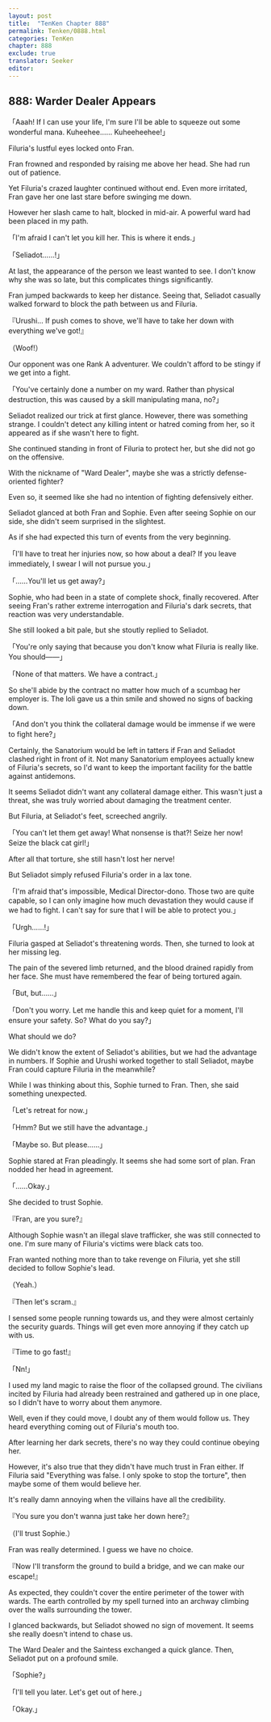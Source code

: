 ```yaml
---
layout: post
title:  "TenKen Chapter 888"
permalink: Tenken/0888.html
categories: TenKen
chapter: 888
exclude: true
translator: Seeker
editor: 
---
```

<h2>888: Warder Dealer Appears</h2>

「Aaah! If I can use your life, I'm sure I'll be able to squeeze out some wonderful mana. Kuheehee…… Kuheeheehee!」

Filuria's lustful eyes locked onto Fran.

Fran frowned and responded by raising me above her head. She had run out of patience.

Yet Filuria's crazed laughter continued without end. Even more irritated, Fran gave her one last stare before swinging me down.

However her slash came to halt, blocked in mid-air. A powerful ward had been placed in my path.

「I'm afraid I can't let you kill her. This is where it ends.」

「Seliadot……!」

At last, the appearance of the person we least wanted to see. I don't know why she was so late, but this complicates things significantly.

Fran jumped backwards to keep her distance. Seeing that, Seliadot casually walked forward to block the path between us and Filuria.

『Urushi… If push comes to shove, we'll have to take her down with everything we've got!』

（Woof!）

Our opponent was one Rank A adventurer. We couldn't afford to be stingy if we get into a fight.

「You've certainly done a number on my ward. Rather than physical destruction, this was caused by a skill manipulating mana, no?」

Seliadot realized our trick at first glance. However, there was something strange. I couldn't detect any killing intent or hatred coming from her, so it appeared as if she wasn't here to fight.

She continued standing in front of Filuria to protect her, but she did not go on the offensive.

With the nickname of "Ward Dealer", maybe she was a strictly defense-oriented fighter?

Even so, it seemed like she had no intention of fighting defensively either.

Seliadot glanced at both Fran and Sophie. Even after seeing Sophie on our side, she didn't seem surprised in the slightest.

As if she had expected this turn of events from the very beginning.

「I'll have to treat her injuries now, so how about a deal? If you leave immediately, I swear I will not pursue you.」

「……You'll let us get away?」

Sophie, who had been in a state of complete shock, finally recovered. After seeing Fran's rather extreme interrogation and Filuria's dark secrets, that reaction was very understandable.

She still looked a bit pale, but she stoutly replied to Seliadot.

「You're only saying that because you don't know what Filuria is really like. You should――」

「None of that matters. We have a contract.」

So she'll abide by the contract no matter how much of a scumbag her employer is. The loli gave us a thin smile and showed no signs of backing down.

「And don't you think the collateral damage would be immense if we were to fight here?」

Certainly, the Sanatorium would be left in tatters if Fran and Seliadot clashed right in front of it. Not many Sanatorium employees actually knew of Filuria's secrets, so I'd want to keep the important facility for the battle against antidemons.

It seems Seliadot didn't want any collateral damage either. This wasn't just a threat, she was truly worried about damaging the treatment center.

But Filuria, at Seliadot's feet, screeched angrily.

「You can't let them get away! What nonsense is that?! Seize her now! Seize the black cat girl!」

After all that torture, she still hasn't lost her nerve!

But Seliadot simply refused Filuria's order in a lax tone.

「I'm afraid that's impossible, Medical Director-dono. Those two are quite capable, so I can only imagine how much devastation they would cause if we had to fight. I can't say for sure that I will be able to protect you.」

「Urgh……!」

Filuria gasped at Seliadot's threatening words. Then, she turned to look at her missing leg.

The pain of the severed limb returned, and the blood drained rapidly from her face. She must have remembered the fear of being tortured again.

「But, but……」

「Don't you worry. Let me handle this and keep quiet for a moment, I'll ensure your safety. So? What do you say?」

What should we do?

We didn't know the extent of Seliadot's abilities, but we had the advantage in numbers. If Sophie and Urushi worked together to stall Seliadot, maybe Fran could capture Filuria in the meanwhile?

While I was thinking about this, Sophie turned to Fran. Then, she said something unexpected.

「Let's retreat for now.」

「Hmm? But we still have the advantage.」

「Maybe so. But please……」

Sophie stared at Fran pleadingly. It seems she had some sort of plan. Fran nodded her head in agreement.

「……Okay.」

She decided to trust Sophie.

『Fran, are you sure?』

Although Sophie wasn't an illegal slave trafficker, she was still connected to one. I'm sure many of Filuria's victims were black cats too.

Fran wanted nothing more than to take revenge on Filuria, yet she still decided to follow Sophie's lead.

（Yeah.）

『Then let's scram.』

I sensed some people running towards us, and they were almost certainly the security guards. Things will get even more annoying if they catch up with us.

『Time to go fast!』

「Nn!」

I used my land magic to raise the floor of the collapsed ground. The civilians incited by Filuria had already been restrained and gathered up in one place, so I didn't have to worry about them anymore.

Well, even if they could move, I doubt any of them would follow us. They heard everything coming out of Filuria's mouth too.

After learning her dark secrets, there's no way they could continue obeying her.

However, it's also true that they didn't have much trust in Fran either. If Filuria said "Everything was false. I only spoke to stop the torture", then maybe some of them would believe her.

It's really damn annoying when the villains have all the credibility.

『You sure you don't wanna just take her down here?』

（I'll trust Sophie.）

Fran was really determined. I guess we have no choice.

『Now I'll transform the ground to build a bridge, and we can make our escape!』

As expected, they couldn't cover the entire perimeter of the tower with wards. The earth controlled by my spell turned into an archway climbing over the walls surrounding the tower.

I glanced backwards, but Seliadot showed no sign of movement. It seems she really doesn't intend to chase us.

The Ward Dealer and the Saintess exchanged a quick glance. Then, Seliadot put on a profound smile.

「Sophie?」

「I'll tell you later. Let's get out of here.」

「Okay.」




